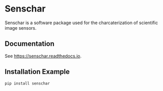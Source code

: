 # Senschar

Senschar is a software package used for the charcaterization of scientific image sensors.

## Documentation

See https://senschar.readthedocs.io.

## Installation Example

```shell
pip install senschar
```
